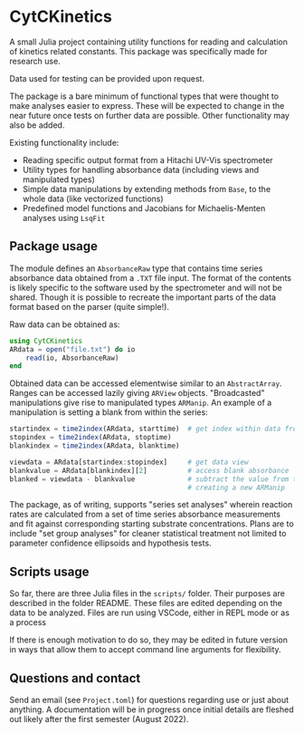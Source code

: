 # CytCKinetics

A small Julia project containing utility functions for reading and
calculation of kinetics related constants. This package was
specifically made for research use.

Data used for testing can be provided upon request.

The package is a bare minimum of functional types that were thought
to make analyses easier to express. These will be expected to change
in the near future once tests on further data are possible.
Other functionality may also be added.

Existing functionality include:
- Reading specific output format from a Hitachi UV-Vis spectrometer
- Utility types for handling absorbance data (including views and manipulated types)
- Simple data manipulations by extending methods from `Base`, to the whole data (like vectorized functions)
- Predefined model functions and Jacobians for Michaelis-Menten analyses using `LsqFit`

## Package usage

The module defines an `AbsorbanceRaw` type that contains time series
absorbance data obtained from a `.TXT` file input. The format of the
contents is likely specific to the software used by the spectrometer
and will not be shared. Though it is possible to recreate the
important parts of the data format based on the parser (quite simple!).

Raw data can be obtained as:
```julia
using CytCKinetics
ARdata = open("file.txt") do io
    read(io, AbsorbanceRaw)
end
```

Obtained data can be accessed elementwise similar to an `AbstractArray`.
Ranges can be accessed lazily giving `ARView` objects. "Broadcasted"
manipulations give rise to manipulated types `ARManip`. An example
of a manipulation is setting a blank from within the series:
```julia
startindex = time2index(ARdata, starttime)  # get index within data from time
stopindex = time2index(ARdata, stoptime)
blankindex = time2index(ARdata, blanktime)

viewdata = ARdata[startindex:stopindex]     # get data view
blankvalue = ARdata[blankindex][2]          # access blank absorbance
blanked = viewdata - blankvalue             # subtract the value from the entire view
                                            # creating a new ARManip
```

The package, as of writing, supports "series set analyses" wherein reaction rates are
calculated from a set of time series absorbance measurements and fit against corresponding
starting substrate concentrations. Plans are to include "set group analyses" for cleaner
statistical treatment not limited to parameter confidence ellipsoids and hypothesis tests.

## Scripts usage

So far, there are three Julia files in the `scripts/` folder. Their purposes are described
in the folder README. These files are edited depending on the data to be analyzed. Files
are run using VSCode, either in REPL mode or as a process

If there is enough motivation to do so, they may be edited in future version in ways that
allow them to accept command line arguments for flexibility.

## Questions and contact

Send an email (see `Project.toml`) for questions regarding use or just
about anything.
A documentation will be in progress once initial details are fleshed
out likely after the first semester (August 2022).
